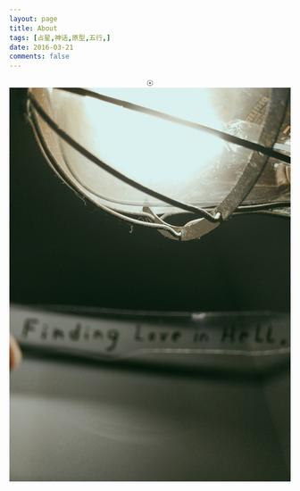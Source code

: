 ```yaml
---
layout: page
title: About
tags: [占星,神话,原型,五行,]
date: 2016-03-21
comments: false
---  
```


<center><a href="https://3luna.github.io/"><b> </b></a>☉</center>

<center><img src="/assets/img/023246.jpg"></center>

